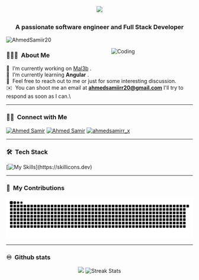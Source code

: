 <h1 align="center">
    <img src="https://readme-typing-svg.herokuapp.com/?font=Fira+Code&pause=600&color=F7F7F7&size=35&center=true&vCenter=true&weight=600&&duration=4000&width=500&height=70&duration=4000&lines=Hi+There!+👋;+I'm+Ahmed+Samir!;" />
</h1>
<h3 align="center">A passionate software engineer and Full Stack Developer</h3>

<p align="left"> <img src="https://komarev.com/ghpvc/?username=AhmedSamiir20&label=Profile%20views&color=0e75b6&style=flat" alt="AhmedSamiir20" /> </p>

<img align="right" alt="Coding" width="220" src="https://cdn.dribbble.com/users/720825/screenshots/3253310/slim-jim-_dribbble_-_800x600_.gif" />


### 👨🏻‍💻 &nbsp;About Me

🔭 &nbsp;I’m currently working on [Mal3b](https://github.com/AhmedSamiir20/Mal3b) .\
🌱 &nbsp;I’m currently learning **Angular** .\
💬 &nbsp;Feel free to reach out to me or just for some interesting discussion.\
✉️ &nbsp;You can shoot me an email at **ahmedsamiirr20@gmail.com** I'll try to respond as soon as I can.\
<hr>

### 🤝🏻 &nbsp;Connect with Me

<p align="left">

<a href="https://www.linkedin.com/in/ahmed-samir-513356264/" target="blank"><img align="center" src="https://raw.githubusercontent.com/rahuldkjain/github-profile-readme-generator/master/src/images/icons/Social/linked-in-alt.svg" alt="Ahmed Samir" height="30" width="40" /></a>
<a href="https://www.facebook.com/share/1EZ39zjCi3/?mibextid=LQQJ4d" target="blank"><img align="center" src="https://raw.githubusercontent.com/rahuldkjain/github-profile-readme-generator/master/src/images/icons/Social/facebook.svg" alt="Ahmed Samir" height="30" width="40" /></a>
<a href="https://www.instagram.com/ahmedsamirr_x/profilecard/?igsh=dDcyNHp2M2pmNzZ2" target="blank"><img align="center" src="https://raw.githubusercontent.com/rahuldkjain/github-profile-readme-generator/master/src/images/icons/Social/instagram.svg" alt="ahmedsamirr_x" height="30" width="40" /></a>

</p>
<hr>

### 🛠 &nbsp;Tech Stack

[![My Skills](https://skillicons.dev/icons?i=cs,cpp,dotnet,figma,angular,ts,html,css,github,bootstrap,cpp,py,docker,matlab,ps,opencv,react,)](https://skillicons.dev)


<hr>


<!--- ------------------------------------------------------------------------------------------------------------------------------------------------------ -->
<!--- -- GitHub Stats ------------------------------------------------------------------------------------------------------------------------------------ -->
<!--- ------------------------------------------------------------------------------------------------------------------------------------------------------ -->

### 🐍 &nbsp;My Contributions

![Snake animation Contribution Graph](https://raw.githubusercontent.com/Anmol-Baranwal/Anmol-Baranwal/output/github-contribution-grid-snake-dark.svg)
<hr>

### ♾️ &nbsp;Github stats
<div align="center">
    
 ![](https://github-readme-stats.vercel.app/api?username=AhmedSamiir20\&rank_icon=percentile&show_icons=true&theme=github_dark&border_radius=8) 
 <img src="https://github-readme-streak-stats.herokuapp.com?user=AhmedSamiir20&theme=github-dark-blue" alt="Streak Stats" width="50%" />
</div>

